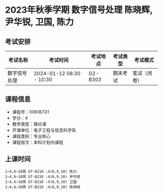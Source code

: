 # 2023年秋季学期 数字信号处理 陈晓辉, 尹华锐, 卫国, 陈力




## 考试安排

| 考试名称 | 考试时间 | 考试地点 | 考试类型 | 考试模式 |
| -------- | -------- | -------- | -------- | -------- |
| 数字信号处理 | 2024-01-12 08:30 - 10:30 | G2-B303 | 期末考试 | 笔试（闭卷） |





## 课程信息

- 课程号：006187.01
- 学分：4
- 教学类型：理论课
- 开课单位：电子工程与信息科学系
- 课程类别：专业核心
- 课程层次：本科计划内课程

## 上课时间

```
1~4,6~18周 GT-B210 :4(8,9,10) 陈力
1~4,6~18周 GT-B210 :4(8,9,10) 尹华锐
1~4,6~18周 GT-B210 :4(8,9,10) 卫国
1~4,6~18周 GT-B210 :4(8,9,10) 陈晓辉
```

